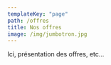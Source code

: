 ```yaml
---
templateKey: "page"
path: /offres
title: Nos offres
image: /img/jumbotron.jpg
---
```


Ici, présentation des offres, etc...
